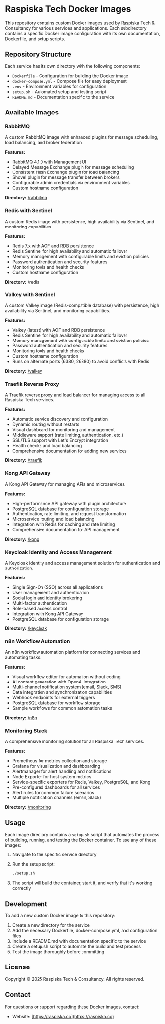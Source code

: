 # Raspiska Tech Docker Images

This repository contains custom Docker images used by Raspiska Tech & Consultancy for various services and applications. Each subdirectory contains a specific Docker image configuration with its own documentation, Dockerfile, and setup scripts.

## Repository Structure

Each service has its own directory with the following components:

- `Dockerfile` - Configuration for building the Docker image
- `docker-compose.yml` - Compose file for easy deployment
- `.env` - Environment variables for configuration
- `setup.sh` - Automated setup and testing script
- `README.md` - Documentation specific to the service

## Available Images

### RabbitMQ

A custom RabbitMQ image with enhanced plugins for message scheduling, load balancing, and broker federation.

**Features:**

- RabbitMQ 4.1.0 with Management UI
- Delayed Message Exchange plugin for message scheduling
- Consistent Hash Exchange plugin for load balancing
- Shovel plugin for message transfer between brokers
- Configurable admin credentials via environment variables
- Custom hostname configuration

**Directory:** [/rabbitmq](/rabbitmq)

### Redis with Sentinel

A custom Redis image with persistence, high availability via Sentinel, and monitoring capabilities.

**Features:**

- Redis 7.x with AOF and RDB persistence
- Redis Sentinel for high availability and automatic failover
- Memory management with configurable limits and eviction policies
- Password authentication and security features
- Monitoring tools and health checks
- Custom hostname configuration

**Directory:** [/redis](/redis)

### Valkey with Sentinel

A custom Valkey image (Redis-compatible database) with persistence, high availability via Sentinel, and monitoring capabilities.

**Features:**

- Valkey (latest) with AOF and RDB persistence
- Redis Sentinel for high availability and automatic failover
- Memory management with configurable limits and eviction policies
- Password authentication and security features
- Monitoring tools and health checks
- Custom hostname configuration
- Runs on alternate ports (6380, 26380) to avoid conflicts with Redis

**Directory:** [/valkey](/valkey)

### Traefik Reverse Proxy

A Traefik reverse proxy and load balancer for managing access to all Raspiska Tech services.

**Features:**

- Automatic service discovery and configuration
- Dynamic routing without restarts
- Visual dashboard for monitoring and management
- Middleware support (rate limiting, authentication, etc.)
- SSL/TLS support with Let's Encrypt integration
- Health checks and load balancing
- Comprehensive documentation for adding new services

**Directory:** [/traefik](/traefik)

### Kong API Gateway

A Kong API Gateway for managing APIs and microservices.

**Features:**

- High-performance API gateway with plugin architecture
- PostgreSQL database for configuration storage
- Authentication, rate limiting, and request transformation
- Microservice routing and load balancing
- Integration with Redis for caching and rate limiting
- Comprehensive documentation for API management

**Directory:** [/kong](/kong)

### Keycloak Identity and Access Management

A Keycloak identity and access management solution for authentication and authorization.

**Features:**

- Single Sign-On (SSO) across all applications
- User management and authentication
- Social login and identity brokering
- Multi-factor authentication
- Role-based access control
- Integration with Kong API Gateway
- PostgreSQL database for configuration storage

**Directory:** [/keycloak](/keycloak)

### n8n Workflow Automation

An n8n workflow automation platform for connecting services and automating tasks.

**Features:**

- Visual workflow editor for automation without coding
- AI content generation with OpenAI integration
- Multi-channel notification system (email, Slack, SMS)
- Data integration and synchronization capabilities
- Webhook endpoints for external triggers
- PostgreSQL database for workflow storage
- Sample workflows for common automation tasks

**Directory:** [/n8n](/n8n)

### Monitoring Stack

A comprehensive monitoring solution for all Raspiska Tech services.

**Features:**

- Prometheus for metrics collection and storage
- Grafana for visualization and dashboarding
- Alertmanager for alert handling and notifications
- Node Exporter for host system metrics
- Service-specific exporters for Redis, Valkey, PostgreSQL, and Kong
- Pre-configured dashboards for all services
- Alert rules for common failure scenarios
- Multiple notification channels (email, Slack)

**Directory:** [/monitoring](/monitoring)

## Usage

Each image directory contains a `setup.sh` script that automates the process of building, running, and testing the Docker container. To use any of these images:

1. Navigate to the specific service directory
2. Run the setup script:

   ```bash
   ./setup.sh
   ```

3. The script will build the container, start it, and verify that it's working correctly

## Development

To add a new custom Docker image to this repository:

1. Create a new directory for the service
2. Add the necessary Dockerfile, docker-compose.yml, and configuration files
3. Include a README.md with documentation specific to the service
4. Create a setup.sh script to automate the build and test process
5. Test the image thoroughly before committing

## License

Copyright © 2025 Raspiska Tech & Consultancy. All rights reserved.

## Contact

For questions or support regarding these Docker images, contact:

- Website: [https://raspiska.co](https://raspiska.co)
